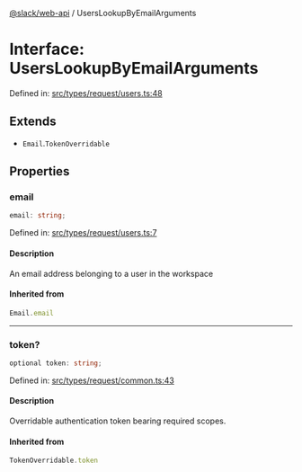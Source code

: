[@slack/web-api](../index.md) / UsersLookupByEmailArguments

# Interface: UsersLookupByEmailArguments

Defined in: [src/types/request/users.ts:48](https://github.com/slackapi/node-slack-sdk/blob/main/packages/web-api/src/types/request/users.ts#L48)

## Extends

- `Email`.`TokenOverridable`

## Properties

### email

```ts
email: string;
```

Defined in: [src/types/request/users.ts:7](https://github.com/slackapi/node-slack-sdk/blob/main/packages/web-api/src/types/request/users.ts#L7)

#### Description

An email address belonging to a user in the workspace

#### Inherited from

```ts
Email.email
```

***

### token?

```ts
optional token: string;
```

Defined in: [src/types/request/common.ts:43](https://github.com/slackapi/node-slack-sdk/blob/main/packages/web-api/src/types/request/common.ts#L43)

#### Description

Overridable authentication token bearing required scopes.

#### Inherited from

```ts
TokenOverridable.token
```
